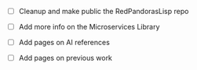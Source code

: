 


- [ ] Cleanup and make public the RedPandorasLisp repo
- [ ] Add more info on the Microservices Library
- [ ] Add pages on AI references
- [ ] Add pages on previous work

